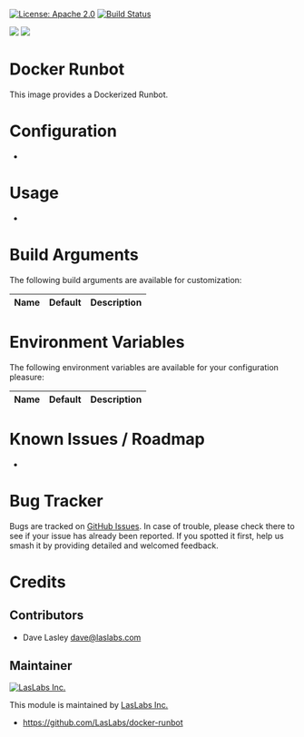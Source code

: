 [![License: Apache 2.0](https://img.shields.io/badge/license-Apache--2.0-blue.svg)](https://www.apache.org/licenses/LICENSE-2.0.html)
[![Build Status](https://travis-ci.org/LasLabs/docker-runbot.svg?branch=master)](https://travis-ci.org/LasLabs/docker-runbot)

[![](https://images.microbadger.com/badges/image/laslabs/runbot.svg)](https://microbadger.com/images/laslabs/runbot "Get your own image badge on microbadger.com")
[![](https://images.microbadger.com/badges/version/laslabs/runbot.svg)](https://microbadger.com/images/laslabs/runbot "Get your own version badge on microbadger.com")

Docker Runbot
=============

This image provides a Dockerized Runbot.

Configuration
=============

*

Usage
=====

* 

Build Arguments
===============

The following build arguments are available for customization:


| Name | Default | Description |
|------|---------|-------------|


Environment Variables
=====================

The following environment variables are available for your configuration
pleasure:

| Name | Default | Description |
|------|---------|-------------|


Known Issues / Roadmap
======================

*

Bug Tracker
===========

Bugs are tracked on [GitHub Issues](https://github.com/LasLabs/docker-runbot/issues).
In case of trouble, please check there to see if your issue has already been reported.
If you spotted it first, help us smash it by providing detailed and welcomed feedback.

Credits
=======

Contributors
------------

* Dave Lasley <dave@laslabs.com>

Maintainer
----------

[![LasLabs Inc.](https://laslabs.com/logo.png)](https://laslabs.com)

This module is maintained by [LasLabs Inc.](https://laslabs.com)

* https://github.com/LasLabs/docker-runbot
